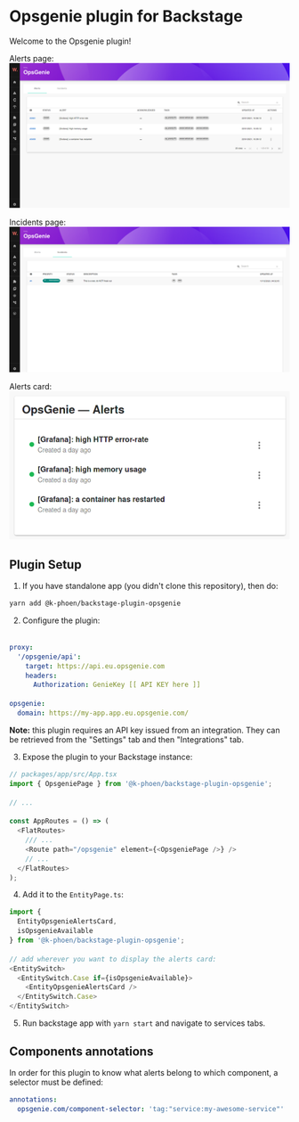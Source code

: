 # Opsgenie plugin for Backstage

Welcome to the Opsgenie plugin!

Alerts page:
![Opsgenie alerts page](./docs/opsgenie-alerts-page.png)

Incidents page:
![Opsgenie incidents page](./docs/opsgenie-incidents-page.png)

Alerts card:
![Opsgenie alerts card](./docs/opsgenie-alerts-card.png)

## Plugin Setup

1. If you have standalone app (you didn't clone this repository), then do:

```bash
yarn add @k-phoen/backstage-plugin-opsgenie
```

2. Configure the plugin:

```yaml

proxy:
  '/opsgenie/api':
    target: https://api.eu.opsgenie.com
    headers:
      Authorization: GenieKey [[ API KEY here ]]

opsgenie:
  domain: https://my-app.app.eu.opsgenie.com/
```

**Note:** this plugin requires an API key issued from an integration. They can be retrieved from the "Settings" tab and then "Integrations" tab.

3. Expose the plugin to your Backstage instance:

```ts
// packages/app/src/App.tsx
import { OpsgeniePage } from '@k-phoen/backstage-plugin-opsgenie';

// ...

const AppRoutes = () => (
  <FlatRoutes>
    /// ...
    <Route path="/opsgenie" element={<OpsgeniePage />} />
    // ...
  </FlatRoutes>
);
```

4. Add it to the `EntityPage.ts`:

```ts
import {
  EntityOpsgenieAlertsCard,
  isOpsgenieAvailable
} from '@k-phoen/backstage-plugin-opsgenie';

// add wherever you want to display the alerts card:
<EntitySwitch>
  <EntitySwitch.Case if={isOpsgenieAvailable}>
    <EntityOpsgenieAlertsCard />
  </EntitySwitch.Case>
</EntitySwitch>
```

5. Run backstage app with `yarn start` and navigate to services tabs.


## Components annotations

In order for this plugin to know what alerts belong to which component, a selector must
be defined:

```yml
annotations:
  opsgenie.com/component-selector: 'tag:"service:my-awesome-service"'
```
